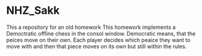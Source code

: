 # NHZ_Sakk
This a repository for an old homework
This homework implements a Democtratic offline chess in the consol window.
Democratic means, that the peices move on their own.
Each player decides which peaice they want to move with and then that piece moves on its own but still within the rules.

